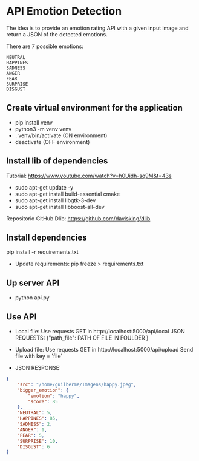 # API Emotion Detection

The idea is to provide an emotion rating API with a given input image and return a JSON of the detected emotions.

There are 7 possible emotions:

    NEUTRAL
    HAPPINES
    SADNESS
    ANGER
    FEAR
    SURPRISE
    DISGUST


## Create virtual environment for the application

* pip install venv
* python3 -m venv venv
* . venv/bin/activate (ON environment)
* deactivate (OFF environment)


## Install lib of dependencies

Tutorial: https://www.youtube.com/watch?v=h0Uidh-sq9M&t=43s

* sudo apt-get update -y
* sudo apt-get install build-essential cmake
* sudo apt-get install libgtk-3-dev
* sudo apt-get install libboost-all-dev

Repositorio GitHub Dlib: https://github.com/davisking/dlib


## Install dependencies

pip install -r requirements.txt

* Update requirements:
pip freeze > requirements.txt


## Up server API

* python api.py


## Use API

* Local file:
Use requests GET in http://localhost:5000/api/local
JSON REQUESTS: {"path_file": PATH OF FILE IN FOULDER }

* Upload file:
Use requests GET in http://localhost:5000/api/upload
Send file with key = 'file'

* JSON RESPONSE: 

```json
{
    "src": "/home/guilherme/Imagens/happy.jpeg",
    "bigger_emotion": {
        "emotion": "happy",
        "score": 85
    },
    "NEUTRAL": 5,
    "HAPPINES": 85,
    "SADNESS": 2,
    "ANGER": 1,
    "FEAR": 5,
    "SURPRISE": 10,
    "DISGUST": 6
}

```
